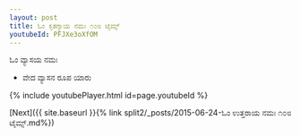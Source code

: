 ```yaml
---
layout: post
title: ಓಂ ಕೃತಗ್ಯಾಯ ನಮಃ ೧೦೮ ಟೈಮ್ಸ್
youtubeId: PFJXe3oXfOM
---
```

 
 
 ಓಂ ವ್ಯಾಸಯ ನಮಃ  
 
 -  ವೇದ ವ್ಯಾಸನ ರೂಪ ಯಾರು 
 
  
 
  
 
 
 
 
 
 


{% include youtubePlayer.html id=page.youtubeId %}
 
[Next]({{ site.baseurl }}{% link  split2/_posts/2015-06-24-ಓಂ ಉತ್ತರಾಯ ನಮಃ ೧೦೮ ಟೈಮ್ಸ್.md%})
 
